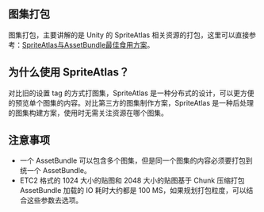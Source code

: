 <!-- docs/atlaspack.md -->
## 图集打包

图集打包，主要讲解的是 Unity 的 SpriteAtlas 相关资源的打包，这里可以直接参考：[SpriteAtlas与AssetBundle最佳食用方案](https://www.cnblogs.com/msxh/p/14194756.html)。

## 为什么使用 SpriteAtlas？

对比旧的设置 tag 的方式打图集，SpriteAtlas 是一种分布式的设计，可以更方便的预览单个图集的内容。对比第三方的图集制作方案，SpriteAtlas 是一种后处理的图集构建方案，使用时无需关注资源在哪个图集。

## 注意事项

- 一个 AssetBundle 可以包含多个图集，但是同一个图集的内容必须要打包到统一个 AssetBundle。
- ETC2 格式的 1024 大小的贴图和 2048 大小的贴图基于 Chunk 压缩打包 AssetBundle 加载的 IO 耗时大约都是 100 MS，如果规划打包粒度，可以结合这些参数去选项。
